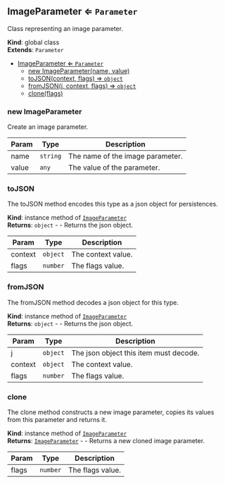 <a name="ImageParameter"></a>

## ImageParameter ⇐ <code>Parameter</code>
Class representing an image parameter.

**Kind**: global class  
**Extends**: <code>Parameter</code>  

* [ImageParameter ⇐ <code>Parameter</code>](#ImageParameter)
    * [new ImageParameter(name, value)](#new-ImageParameter)
    * [toJSON(context, flags) ⇒ <code>object</code>](#toJSON)
    * [fromJSON(j, context, flags) ⇒ <code>object</code>](#fromJSON)
    * [clone(flags)](#clone)

<a name="new_ImageParameter_new"></a>

### new ImageParameter
Create an image parameter.


| Param | Type | Description |
| --- | --- | --- |
| name | <code>string</code> | The name of the image parameter. |
| value | <code>any</code> | The value of the parameter. |

<a name="ImageParameter+toJSON"></a>

### toJSON
The toJSON method encodes this type as a json object for persistences.

**Kind**: instance method of [<code>ImageParameter</code>](#ImageParameter)  
**Returns**: <code>object</code> - - Returns the json object.  

| Param | Type | Description |
| --- | --- | --- |
| context | <code>object</code> | The context value. |
| flags | <code>number</code> | The flags value. |

<a name="ImageParameter+fromJSON"></a>

### fromJSON
The fromJSON method decodes a json object for this type.

**Kind**: instance method of [<code>ImageParameter</code>](#ImageParameter)  
**Returns**: <code>object</code> - - Returns the json object.  

| Param | Type | Description |
| --- | --- | --- |
| j | <code>object</code> | The json object this item must decode. |
| context | <code>object</code> | The context value. |
| flags | <code>number</code> | The flags value. |

<a name="ImageParameter+clone"></a>

### clone
The clone method constructs a new image parameter,copies its values from this parameter and returns it.

**Kind**: instance method of [<code>ImageParameter</code>](#ImageParameter)  
**Returns**: [<code>ImageParameter</code>](#ImageParameter) - - Returns a new cloned image parameter.  

| Param | Type | Description |
| --- | --- | --- |
| flags | <code>number</code> | The flags value. |

